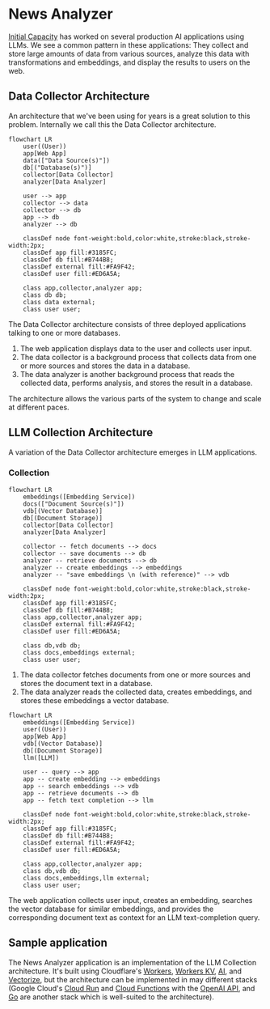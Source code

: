 # News Analyzer

[Initial Capacity](https://initialcapacity.io) has worked on several production AI applications using LLMs.
We see a common pattern in these applications:
They collect and store large amounts of data from various sources, analyze this data with transformations and embeddings,
and display the results to users on the web.

## Data Collector Architecture

An architecture that we've been using for years is a great solution to this problem.
Internally we call this the Data Collector architecture.

```mermaid
flowchart LR
    user((User))
    app[Web App]
    data(["Data Source(s)"])
    db[("Database(s)")]
    collector[Data Collector]
    analyzer[Data Analyzer]
    
    user --> app
    collector --> data
    collector --> db
    app --> db
    analyzer --> db

    classDef node font-weight:bold,color:white,stroke:black,stroke-width:2px;
    classDef app fill:#3185FC;
    classDef db fill:#B744B8;
    classDef external fill:#FA9F42;
    classDef user fill:#ED6A5A;

    class app,collector,analyzer app;
    class db db;
    class data external;
    class user user;
```

The Data Collector architecture consists of three deployed applications talking to one or more databases.

1.  The web application displays data to the user and collects user input.
1.  The data collector is a background process that collects data from one or more sources and stores the data in a
    database.
1.  The data analyzer is another background process that reads the collected data, performs analysis, and stores the
    result in a database.

The architecture allows the various parts of the system to change and scale at different paces.

## LLM Collection Architecture

A variation of the Data Collector architecture emerges in LLM applications.

### Collection

```mermaid
flowchart LR
    embeddings([Embedding Service])
    docs(["Document Source(s)"])
    vdb[(Vector Database)]
    db[(Document Storage)]
    collector[Data Collector]
    analyzer[Data Analyzer]
    
    collector -- fetch documents --> docs
    collector -- save documents --> db
    analyzer -- retrieve documents --> db
    analyzer -- create embeddings --> embeddings
    analyzer -- "save embeddings \n (with reference)" --> vdb

    classDef node font-weight:bold,color:white,stroke:black,stroke-width:2px;
    classDef app fill:#3185FC;
    classDef db fill:#B744B8;
    class app,collector,analyzer app;
    classDef external fill:#FA9F42;
    classDef user fill:#ED6A5A;

    class db,vdb db;
    class docs,embeddings external;
    class user user;
```

1.  The data collector fetches documents from one or more sources and stores the document text in a database.
1.  The data analyzer reads the collected data, creates embeddings, and stores these embeddings a vector database.

```mermaid
flowchart LR
    embeddings([Embedding Service])
    user((User))
    app[Web App]
    vdb[(Vector Database)]
    db[(Document Storage)]
    llm([LLM])
    
    user -- query --> app
    app -- create embedding --> embeddings
    app -- search embeddings --> vdb
    app -- retrieve documents --> db
    app -- fetch text completion --> llm

    classDef node font-weight:bold,color:white,stroke:black,stroke-width:2px;
    classDef app fill:#3185FC;
    classDef db fill:#B744B8;
    classDef external fill:#FA9F42;
    classDef user fill:#ED6A5A;

    class app,collector,analyzer app;
    class db,vdb db;
    class docs,embeddings,llm external;
    class user user;
```

The web application collects user input, creates an embedding, searches the vector database for similar embeddings,
and provides the corresponding document text as context for an LLM text-completion query. 

## Sample application

The News Analyzer application is an implementation of the LLM Collection architecture.
It's built using Cloudflare's [Workers](https://developers.cloudflare.com/workers/), [Workers KV](https://developers.cloudflare.com/kv/),
[AI](https://developers.cloudflare.com/ai), and [Vectorize](https://developers.cloudflare.com/vectorize/), but the
architecture can be implemented in may different stacks (Google Cloud's [Cloud Run](https://cloud.google.com/run) and
[Cloud Functions](https://cloud.google.com/functions) with the [OpenAI API](https://platform.openai.com/docs/introduction),
and [Go](https://go.dev/) are another stack which is well-suited to the architecture).
